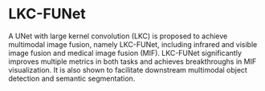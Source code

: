 # LKC-FUNet
A UNet with large kernel convolution (LKC) is proposed to achieve multimodal image fusion, namely LKC-FUNet, including infrared and visible image fusion and medical image fusion (MIF). LKC-FUNet significantly improves multiple metrics in both tasks and achieves breakthroughs in MIF visualization. It is also shown to facilitate downstream multimodal object detection and semantic segmentation.
